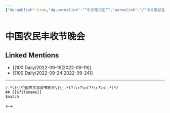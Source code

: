 ```yaml
---
{"dg-publish":true,"dg-permalink":"“中文笔记名”","permalink":"/“中文笔记名”/"}
---
```


# 中国农民丰收节晚会

## Linked Mentions
- [[100 Daily/2022-09-19\|2022-09-19]]
- [[100 Daily/2022-09-24\|2022-09-24]]


---

```expander
/.*\[\[中国农民丰收节晚会\]\].*(?:\r?\n(?!\r?\n).*)*/
## [[$filename]]
$match
```

<-->
